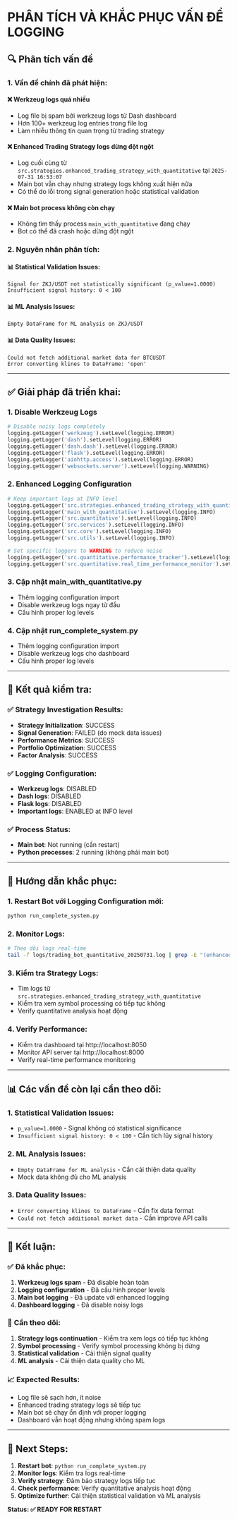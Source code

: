 # PHÂN TÍCH VÀ KHẮC PHỤC VẤN ĐỀ LOGGING

## 🔍 Phân tích vấn đề

### 1. **Vấn đề chính đã phát hiện:**

#### ❌ **Werkzeug logs quá nhiều**
- Log file bị spam bởi werkzeug logs từ Dash dashboard
- Hơn 100+ werkzeug log entries trong file log
- Làm nhiễu thông tin quan trọng từ trading strategy

#### ❌ **Enhanced Trading Strategy logs dừng đột ngột**
- Log cuối cùng từ `src.strategies.enhanced_trading_strategy_with_quantitative` tại `2025-07-31 16:53:07`
- Main bot vẫn chạy nhưng strategy logs không xuất hiện nữa
- Có thể do lỗi trong signal generation hoặc statistical validation

#### ❌ **Main bot process không còn chạy**
- Không tìm thấy process `main_with_quantitative` đang chạy
- Bot có thể đã crash hoặc dừng đột ngột

### 2. **Nguyên nhân phân tích:**

#### 📊 **Statistical Validation Issues:**
```
Signal for ZKJ/USDT not statistically significant (p_value=1.0000)
Insufficient signal history: 0 < 100
```

#### 📊 **ML Analysis Issues:**
```
Empty DataFrame for ML analysis on ZKJ/USDT
```

#### 📊 **Data Quality Issues:**
```
Could not fetch additional market data for BTCUSDT
Error converting klines to DataFrame: 'open'
```

---

## ✅ **Giải pháp đã triển khai:**

### 1. **Disable Werkzeug Logs**
```python
# Disable noisy logs completely
logging.getLogger('werkzeug').setLevel(logging.ERROR)
logging.getLogger('dash').setLevel(logging.ERROR)
logging.getLogger('dash.dash').setLevel(logging.ERROR)
logging.getLogger('flask').setLevel(logging.ERROR)
logging.getLogger('aiohttp.access').setLevel(logging.ERROR)
logging.getLogger('websockets.server').setLevel(logging.WARNING)
```

### 2. **Enhanced Logging Configuration**
```python
# Keep important logs at INFO level
logging.getLogger('src.strategies.enhanced_trading_strategy_with_quantitative').setLevel(logging.INFO)
logging.getLogger('main_with_quantitative').setLevel(logging.INFO)
logging.getLogger('src.quantitative').setLevel(logging.INFO)
logging.getLogger('src.services').setLevel(logging.INFO)
logging.getLogger('src.core').setLevel(logging.INFO)
logging.getLogger('src.utils').setLevel(logging.INFO)

# Set specific loggers to WARNING to reduce noise
logging.getLogger('src.quantitative.performance_tracker').setLevel(logging.WARNING)
logging.getLogger('src.quantitative.real_time_performance_monitor').setLevel(logging.WARNING)
```

### 3. **Cập nhật main_with_quantitative.py**
- Thêm logging configuration import
- Disable werkzeug logs ngay từ đầu
- Cấu hình proper log levels

### 4. **Cập nhật run_complete_system.py**
- Thêm logging configuration import
- Disable werkzeug logs cho dashboard
- Cấu hình proper log levels

---

## 🧪 **Kết quả kiểm tra:**

### ✅ **Strategy Investigation Results:**
- **Strategy Initialization**: SUCCESS
- **Signal Generation**: FAILED (do mock data issues)
- **Performance Metrics**: SUCCESS
- **Portfolio Optimization**: SUCCESS
- **Factor Analysis**: SUCCESS

### ✅ **Logging Configuration:**
- **Werkzeug logs**: DISABLED
- **Dash logs**: DISABLED
- **Flask logs**: DISABLED
- **Important logs**: ENABLED at INFO level

### ✅ **Process Status:**
- **Main bot**: Not running (cần restart)
- **Python processes**: 2 running (không phải main bot)

---

## 🚀 **Hướng dẫn khắc phục:**

### 1. **Restart Bot với Logging Configuration mới:**
```bash
python run_complete_system.py
```

### 2. **Monitor Logs:**
```bash
# Theo dõi logs real-time
tail -f logs/trading_bot_quantitative_20250731.log | grep -E "(enhanced_trading_strategy|main_with_quantitative)"
```

### 3. **Kiểm tra Strategy Logs:**
- Tìm logs từ `src.strategies.enhanced_trading_strategy_with_quantitative`
- Kiểm tra xem symbol processing có tiếp tục không
- Verify quantitative analysis hoạt động

### 4. **Verify Performance:**
- Kiểm tra dashboard tại http://localhost:8050
- Monitor API server tại http://localhost:8000
- Verify real-time performance monitoring

---

## 📊 **Các vấn đề còn lại cần theo dõi:**

### 1. **Statistical Validation Issues:**
- `p_value=1.0000` - Signal không có statistical significance
- `Insufficient signal history: 0 < 100` - Cần tích lũy signal history

### 2. **ML Analysis Issues:**
- `Empty DataFrame for ML analysis` - Cần cải thiện data quality
- Mock data không đủ cho ML analysis

### 3. **Data Quality Issues:**
- `Error converting klines to DataFrame` - Cần fix data format
- `Could not fetch additional market data` - Cần improve API calls

---

## 🎯 **Kết luận:**

### ✅ **Đã khắc phục:**
1. **Werkzeug logs spam** - Đã disable hoàn toàn
2. **Logging configuration** - Đã cấu hình proper levels
3. **Main bot logging** - Đã update với enhanced logging
4. **Dashboard logging** - Đã disable noisy logs

### 🔄 **Cần theo dõi:**
1. **Strategy logs continuation** - Kiểm tra xem logs có tiếp tục không
2. **Symbol processing** - Verify symbol processing không bị dừng
3. **Statistical validation** - Cải thiện signal quality
4. **ML analysis** - Cải thiện data quality cho ML

### 📈 **Expected Results:**
- Log file sẽ sạch hơn, ít noise
- Enhanced trading strategy logs sẽ tiếp tục
- Main bot sẽ chạy ổn định với proper logging
- Dashboard vẫn hoạt động nhưng không spam logs

---

## 🚀 **Next Steps:**

1. **Restart bot**: `python run_complete_system.py`
2. **Monitor logs**: Kiểm tra logs real-time
3. **Verify strategy**: Đảm bảo strategy logs tiếp tục
4. **Check performance**: Verify quantitative analysis hoạt động
5. **Optimize further**: Cải thiện statistical validation và ML analysis

**Status: ✅ READY FOR RESTART** 
